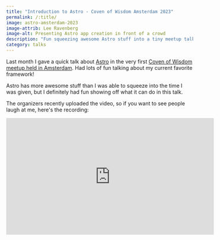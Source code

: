 ```yaml
---
title: "Introduction to Astro - Coven of Wisdom Amsterdam 2023"
permalink: /:title/
image: astro-amsterdam-2023
image-attrib: Lee Ravenberg
image-alt: Presenting Astro app creation in front of a crowd
description: "Fun squeezing awesome Astro stuff into a tiny meetup talk"
category: talks
---
```


Last month I gave a quick talk about [Astro](https://astro.build) in the very first [Coven of Wisdom meetup held in Amsterdam](https://www.meetup.com/coven-of-wisdom-amsterdam/events/292064053/). Had lots of fun talking about my current favorite framework!<!--more-->

Astro has more awesome stuff than I was able to squeeze into the time I was given, but I definitely had fun showing off what it can do in this talk.

The organizers recently uploaded the video, so if you want to see people laugh at me, here's the recording:

<iframe width="560" height="315" src="https://www.youtube.com/embed/fJ1paUQzy6I" title="YouTube video player" frameborder="0" allow="accelerometer; autoplay; clipboard-write; encrypted-media; gyroscope; picture-in-picture; web-share" allowfullscreen></iframe>
